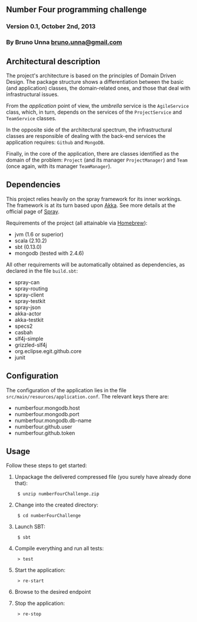 ## Number Four programming challenge
### Version 0.1, October 2nd, 2013
### By Bruno Unna <bruno.unna@gmail.com>

## Architectural description

The project's architecture is based on the principles of Domain Driven Design. The 
package structure shows a differentiation between the basic (and application) classes, 
the domain-related ones, and those that deal with infrastructural issues.

From the _application_ point of view, the _umbrella_ service is the `AgileService` 
class, which, in turn, depends on the services of the `ProjectService` and 
`TeamService` classes.

In the opposite side of the architectural spectrum, the infrastructural classes are 
responsible of dealing with the back-end services the application requires: 
`Github` and `MongoDB`.

Finally, in the core of the application, there are classes identified as the 
domain of the problem: `Project` (and its manager `ProjectManager`) and `Team` (once 
again, with its manager `TeamManager`).

## Dependencies

This project relies heavily on the spray framework for its inner workings. The 
framework is at its turn based upon [Akka](http://akka.io/). See more details 
at the official page of [Spray](http://spray.io/).

Requirements of the project (all attainable via [Homebrew](http://brew.sh/)):

* jvm (1.6 or superior)
* scala (2.10.2)
* sbt (0.13.0)
* mongodb (tested with 2.4.6)

All other requirements will be automatically obtained as dependencies, 
as declared in the file `build.sbt`:

* spray-can
* spray-routing
* spray-client
* spray-testkit
* spray-json
* akka-actor
* akka-testkit
* specs2
* casbah
* slf4j-simple
* grizzled-slf4j
* org.eclipse.egit.github.core
* junit

## Configuration

The configuration of the application lies in the file `src/main/resources/application.conf`.
The relevant keys there are:

* numberfour.mongodb.host
* numberfour.mongodb.port
* numberfour.mongodb.db-name
* numberfour.github.user
* numberfour.github.token

## Usage

Follow these steps to get started:

1. Unpackage the delivered compressed file (you surely have already done that):

        $ unzip numberFourChallenge.zip

2. Change into the created directory:

        $ cd numberFourChallenge

3. Launch SBT:

        $ sbt

4. Compile everything and run all tests:

        > test

5. Start the application:

        > re-start

6. Browse to the desired endpoint

7. Stop the application:

        > re-stop
